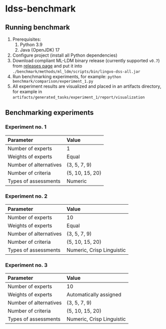 # ldss-benchmark

## Running benchmark

1. Prerequisites:
   1. Python 3.9
   2. Java (OpenJDK) 17
2. Configure project (install all Python dependencies)
3. Download compliant ML-LDM binary release (currently supported `v0.7`) from 
   [releases page](https://github.com/ldss-hse/ldss-core-aggregator/releases)
   and put it into `./benchmark/methods/ml_ldm/scripts/bin/lingvo-dss-all.jar`
4. Run benchmarking experiments, for example: `python benchmark/comparison/experiment_1.py`
5. All experiment results are visualized and placed in an artifacts directory, for example in
   `artifacts/generated_tasks/experiment_1/report/visualization`

## Benchmarking experiments

### Experiment  no. 1

| Parameter              | Value           |
|:-----------------------|:----------------|
| Number of experts      | 1               |
| Weights of experts     | Equal           |
| Number of alternatives | (3, 5, 7, 9)    |
| Number of criteria     | (5, 10, 15, 20) |
| Types of assessments   | Numeric         |

### Experiment  no. 2

| Parameter              | Value                     |
|:-----------------------|:--------------------------|
| Number of experts      | 10                        |
| Weights of experts     | Equal                     |
| Number of alternatives | (3, 5, 7, 9)              |
| Number of criteria     | (5, 10, 15, 20)           |
| Types of assessments   | Numeric, Crisp Linguistic |

### Experiment  no. 3

| Parameter              | Value                     |
|:-----------------------|:--------------------------|
| Number of experts      | 10                        |
| Weights of experts     | Automatically assigned    |
| Number of alternatives | (3, 5, 7, 9)              |
| Number of criteria     | (5, 10, 15, 20)           |
| Types of assessments   | Numeric, Crisp Linguistic |
